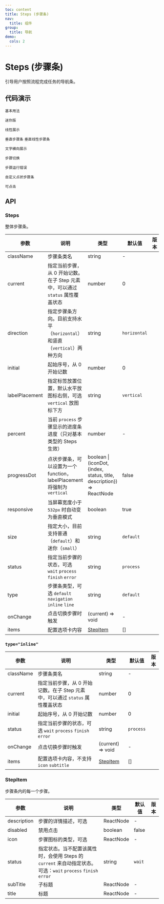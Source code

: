 ```yaml
---
toc: content
title: Steps (步骤条)
nav:
  title: 组件
group:
  title: 导航
demo:
  cols: 2
---
```


# Steps (步骤条)

引导用户按照流程完成任务的导航条。

## 代码演示

<code src="./basic.tsx">基本用法</code>

<code src="./small.tsx" description="迷你版的步骤条。">迷你版</code>

<code src="./line.tsx">线性展示</code>

<code src="./verical.tsx">垂直步骤条</code>
<code src="./verical-line.tsx">垂直线性步骤条</code>

<code src="./label-hori.tsx" description="可通过`labelPlacement='horizontal'`控制。">文字横向展示</code>

<code src="./steps-change.tsx" description="通常配合内容及按钮使用，表示一个流程的处理进度。">步骤切换</code>

<code src="./error.tsx" description="使用 Steps 的 `status` 属性来指定当前步骤的状态。">步骤运行错误</code>

<code src="./custom-dot.tsx" description="为点状步骤条增加自定义展示。">自定义点状步骤条</code>

<code src="./checkable.tsx" description="设置 `onChange` 后，Steps 变为可点击状态。">可点击</code>

## API

### Steps

整体步骤条。

| 参数           | 说明                                                                          | 类型                                                                   | 默认值       | 版本 |
| -------------- | ----------------------------------------------------------------------------- | ---------------------------------------------------------------------- | ------------ | ---- |
| className      | 步骤条类名                                                                    | string                                                                 | -            |      |
| current        | 指定当前步骤，从 0 开始记数。在子 Step 元素中，可以通过 `status` 属性覆盖状态 | number                                                                 | 0            |      |
| direction      | 指定步骤条方向。目前支持水平（`horizontal`）和竖直（`vertical`）两种方向      | string                                                                 | `horizontal` |      |
| initial        | 起始序号，从 0 开始记数                                                       | number                                                                 | 0            |      |
| labelPlacement | 指定标签放置位置，默认水平放图标右侧，可选 `vertical` 放图标下方              | string                                                                 | `vertical`   |      |
| percent        | 当前 `process` 步骤显示的进度条进度（只对基本类型的 Steps 生效）              | number                                                                 | -            |      |
| progressDot    | 点状步骤条，可以设置为一个 function，labelPlacement 将强制为 `vertical`       | boolean \| (iconDot, {index, status, title, description}) => ReactNode | false        |      |
| responsive     | 当屏幕宽度小于 `532px` 时自动变为垂直模式                                     | boolean                                                                | true         |      |
| size           | 指定大小，目前支持普通（`default`）和迷你（`small`）                          | string                                                                 | `default`    |      |
| status         | 指定当前步骤的状态，可选 `wait` `process` `finish` `error`                    | string                                                                 | `process`    |      |
| type           | 步骤条类型，可选 `default` `navigation` `inline` `line`                       | string                                                                 | `default`    |      |
| onChange       | 点击切换步骤时触发                                                            | (current) => void                                                      | -            |      |
| items          | 配置选项卡内容                                                                | [StepItem](#stepitem)                                                  | []           |      |

### `type="inline"`

| 参数      | 说明                                                                          | 类型                  | 默认值    | 版本 |
| --------- | ----------------------------------------------------------------------------- | --------------------- | --------- | ---- |
| className | 步骤条类名                                                                    | string                | -         |      |
| current   | 指定当前步骤，从 0 开始记数。在子 Step 元素中，可以通过 `status` 属性覆盖状态 | number                | 0         |      |
| initial   | 起始序号，从 0 开始记数                                                       | number                | 0         |      |
| status    | 指定当前步骤的状态，可选 `wait` `process` `finish` `error`                    | string                | `process` |      |
| onChange  | 点击切换步骤时触发                                                            | (current) => void     | -         |      |
| items     | 配置选项卡内容，不支持 `icon` `subtitle`                                      | [StepItem](#stepitem) | []        |      |

### StepItem

步骤条内的每一个步骤。

| 参数        | 说明                                                                                                          | 类型      | 默认值 | 版本 |
| ----------- | ------------------------------------------------------------------------------------------------------------- | --------- | ------ | ---- |
| description | 步骤的详情描述，可选                                                                                          | ReactNode | -      |      |
| disabled    | 禁用点击                                                                                                      | boolean   | false  |      |
| icon        | 步骤图标的类型，可选                                                                                          | ReactNode | -      |      |
| status      | 指定状态。当不配置该属性时，会使用 Steps 的 `current` 来自动指定状态。可选：`wait` `process` `finish` `error` | string    | `wait` |      |
| subTitle    | 子标题                                                                                                        | ReactNode | -      |      |
| title       | 标题                                                                                                          | ReactNode | -      |      |

